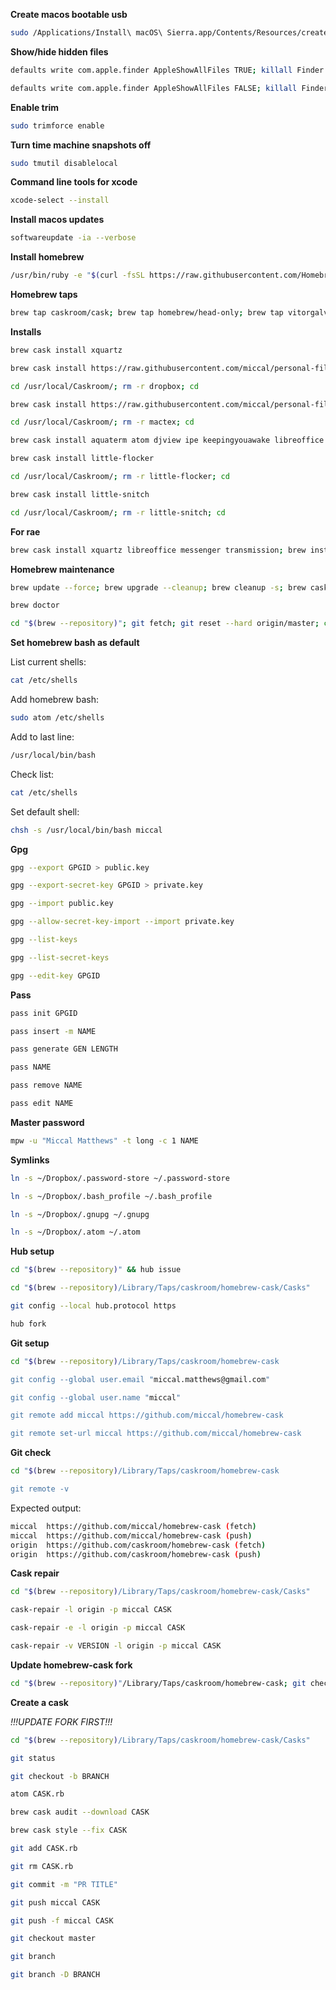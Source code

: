 **Create macos bootable usb**
```bash
sudo /Applications/Install\ macOS\ Sierra.app/Contents/Resources/createinstallmedia --volume /Volumes/Untitled --applicationpath /Applications/Install\ macOS\ Sierra.app --nointeraction
```
**Show/hide hidden files**
```bash
defaults write com.apple.finder AppleShowAllFiles TRUE; killall Finder

defaults write com.apple.finder AppleShowAllFiles FALSE; killall Finder
```
**Enable trim**
```bash
sudo trimforce enable
```
**Turn time machine snapshots off**
```bash
sudo tmutil disablelocal
```
**Command line tools for xcode**
```bash
xcode-select --install
```
**Install macos updates**
```bash
softwareupdate -ia --verbose
```
**Install homebrew**
```bash
/usr/bin/ruby -e "$(curl -fsSL https://raw.githubusercontent.com/Homebrew/install/master/install)"
```
**Homebrew taps**
```bash
brew tap caskroom/cask; brew tap homebrew/head-only; brew tap vitorgalvao/tiny-scripts; brew tap buo/cask-upgrade
```
**Installs**
```bash
brew cask install xquartz

brew cask install https://raw.githubusercontent.com/miccal/personal-files/master/dropbox.rb

cd /usr/local/Caskroom/; rm -r dropbox; cd

brew cask install https://raw.githubusercontent.com/miccal/personal-files/master/mactex.rb

cd /usr/local/Caskroom/; rm -r mactex; cd

brew cask install aquaterm atom djview ipe keepingyouawake libreoffice linear torbrowser transmission ubersicht; brew install bash cheat git gnuplot --with-aquaterm gpg hub mpv --with-bundle mpw pass; brew install --HEAD pdftoipe; brew install vitorgalvao/tiny-scripts/cask-repair; brew linkapps

brew cask install little-flocker

cd /usr/local/Caskroom/; rm -r little-flocker; cd

brew cask install little-snitch

cd /usr/local/Caskroom/; rm -r little-snitch; cd
```
**For rae**
```bash
brew cask install xquartz libreoffice messenger transmission; brew install bash gpg mpv --with-bundle mpw pass; brew linkapps
```
**Homebrew maintenance**
```bash
brew update --force; brew upgrade --cleanup; brew cleanup -s; brew cask cleanup; brew cu

brew doctor

cd "$(brew --repository)"; git fetch; git reset --hard origin/master; cd
```
**Set homebrew bash as default**

List current shells:
```bash
cat /etc/shells
```
Add homebrew bash:
```bash
sudo atom /etc/shells
```
Add to last line:
```bash
/usr/local/bin/bash
```
Check list:
```bash
cat /etc/shells
```
Set default shell:
```bash
chsh -s /usr/local/bin/bash miccal
```
**Gpg**
```bash
gpg --export GPGID > public.key

gpg --export-secret-key GPGID > private.key

gpg --import public.key

gpg --allow-secret-key-import --import private.key

gpg --list-keys

gpg --list-secret-keys

gpg --edit-key GPGID
```
**Pass**
```bash
pass init GPGID

pass insert -m NAME

pass generate GEN LENGTH

pass NAME

pass remove NAME

pass edit NAME
```
**Master password**
```bash
mpw -u "Miccal Matthews" -t long -c 1 NAME
```
**Symlinks**
```bash
ln -s ~/Dropbox/.password-store ~/.password-store

ln -s ~/Dropbox/.bash_profile ~/.bash_profile

ln -s ~/Dropbox/.gnupg ~/.gnupg

ln -s ~/Dropbox/.atom ~/.atom
```
**Hub setup**
```bash
cd "$(brew --repository)" && hub issue

cd "$(brew --repository)/Library/Taps/caskroom/homebrew-cask/Casks"

git config --local hub.protocol https

hub fork
```
**Git setup**
```bash
cd "$(brew --repository)/Library/Taps/caskroom/homebrew-cask

git config --global user.email "miccal.matthews@gmail.com"

git config --global user.name "miccal"

git remote add miccal https://github.com/miccal/homebrew-cask

git remote set-url miccal https://github.com/miccal/homebrew-cask
```
**Git check**
```bash
cd "$(brew --repository)/Library/Taps/caskroom/homebrew-cask

git remote -v
```
Expected output:
```bash
miccal  https://github.com/miccal/homebrew-cask (fetch)
miccal  https://github.com/miccal/homebrew-cask (push)
origin  https://github.com/caskroom/homebrew-cask (fetch)
origin  https://github.com/caskroom/homebrew-cask (push)
```
**Cask repair**
```bash
cd "$(brew --repository)/Library/Taps/caskroom/homebrew-cask/Casks"

cask-repair -l origin -p miccal CASK

cask-repair -e -l origin -p miccal CASK

cask-repair -v VERSION -l origin -p miccal CASK
```
**Update homebrew-cask fork**
```bash
cd "$(brew --repository)"/Library/Taps/caskroom/homebrew-cask; git checkout master; git pull origin; git push "miccal" master; cd
```
**Create a cask**

_!!!UPDATE FORK FIRST!!!_
```bash
cd "$(brew --repository)/Library/Taps/caskroom/homebrew-cask/Casks"

git status

git checkout -b BRANCH

atom CASK.rb

brew cask audit --download CASK

brew cask style --fix CASK

git add CASK.rb

git rm CASK.rb

git commit -m "PR TITLE"

git push miccal CASK

git push -f miccal CASK

git checkout master

git branch

git branch -D BRANCH
```
